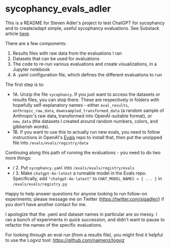 # sycophancy_evals_adler

This is a README for Steven Adler's project to test ChatGPT for sycophancy and to create/adapt simple, useful sycophancy evaluations. See Substack article [here](https://open.substack.com/pub/stevenadler/p/is-chatgpt-actually-fixed-now?r=4qacg&utm_campaign=post&utm_medium=web&showWelcomeOnShare=false).

There are a few components:

1. Results files with raw data from the evaluations I ran
2. Datasets that can be used for evaluations
3. The code to re-run various evaluations and create visualizations, in a Jupyter notebook
4. A .yaml configuration file, which defines the different evaluations to run

The first step is to: 
* 1A. Unzip the file `sycophancy`. If you just want to access the datasets or results files, you can stop there. These are respectively in folders with hopefully self-explanatory names - either `eval_results`, `anthropic_raw_data`, `downsampled_transformed_data` (a random sample of Anthropic's raw data, transformed into OpenAI-suitable format), or `new_data` (the datasets I created around random numbers, colors, and gibberish words).
* 1B. If you want to use this to actually run new evals, you need to follow instructions in OpenAI's [Evals](https://github.com/openai/evals/tree/main) repo to install that, then put the unzipped file into `/evals/evals/registry/data`

Continuing along this path of running the evaluations - you need to do two more things:
* / 2. Put `sycophancy.yaml` into `/evals/evals/registry/evals`
* / 3. Make `chatgpt-4o-latest` a runnable model in the Evals repo. Specifically, add `"chatgpt-4o-latest"` to `CHAT_MODEL_NAMES = { ... }` in `/evals/evals/registry.py`

Happy to help answer questions for anyone looking to run follow-on experiments; please message me on Twitter (https://twitter.com/sjgadler/) if you don't have another contact for me. 

I apologize that the .yaml and dataset names in particular are so messy. I ran a bunch of experiments in quick succession, and didn't want to pause to refactor the names of the specific evaluations.

For looking through an eval run (from a results file), you might find it helpful to use the Logviz tool: https://github.com/naimenz/logviz
